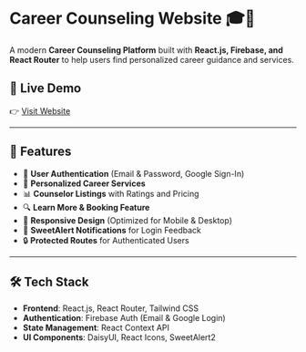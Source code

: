 # Career Counseling Website 🎓💼

A modern **Career Counseling Platform** built with **React.js, Firebase, and React Router** to help users find personalized career guidance and services.

## 🚀 Live Demo
👉 [Visit Website](https://career-counseling-websit-fe6f0.web.app)

---

## 📌 Features
- 🔐 **User Authentication** (Email & Password, Google Sign-In)
- 🎯 **Personalized Career Services**
- 📊 **Counselor Listings** with Ratings and Pricing
- 🔍 **Learn More & Booking Feature**
- 📄 **Responsive Design** (Optimized for Mobile & Desktop)
- 🔔 **SweetAlert Notifications** for Login Feedback
- 🔒 **Protected Routes** for Authenticated Users

---

## 🛠️ Tech Stack
- **Frontend**: React.js, React Router, Tailwind CSS
- **Authentication**: Firebase Auth (Email & Google Login)
- **State Management**: React Context API
- **UI Components**: DaisyUI, React Icons, SweetAlert2

